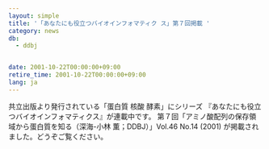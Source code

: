 ```yaml
---
layout: simple
title: '「あなたにも役立つバイオインフォマティク ス」第７回掲載 '
category: news
db:
  - ddbj


date: 2001-10-22T00:00:00+09:00
retire_time: 2001-10-22T00:00:00+09:00
lang: ja
---
```


共立出版より発行されている「蛋白質 核酸 酵素」にシリーズ 『あなたにも役立つバイオインフォマティクス』が連載中です。 第７回「アミノ酸配列の保存領域から蛋白質を知る（深海-小林 薫；DDBJ）」Vol.46 No.14 (2001) が掲載されました。どうぞご覧ください。
